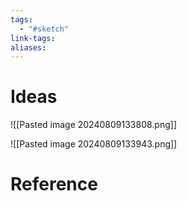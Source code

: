```yaml
---
tags:
  - "#sketch"
link-tags: 
aliases:
---
```

# Ideas
![[Pasted image 20240809133808.png]]

![[Pasted image 20240809133943.png]]

# Reference


